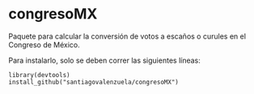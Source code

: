 # congresoMX
Paquete para calcular la conversión de votos a escaños o curules en el Congreso de México. 

Para instalarlo, solo se deben correr las siguientes líneas: 

```
library(devtools)
install_github("santiagovalenzuela/congresoMX")

```

